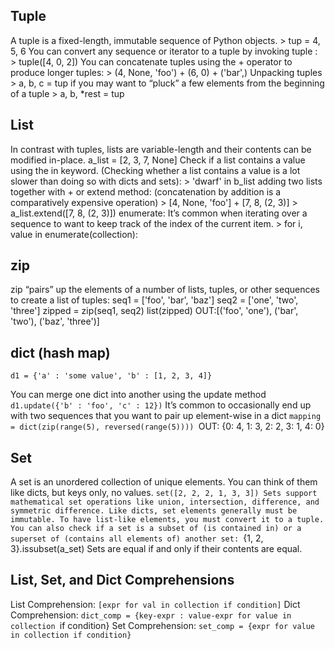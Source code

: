## Tuple
A tuple is a fixed-length, immutable sequence of Python objects.
	 > tup = 4, 5, 6
You can convert any sequence or iterator to a tuple by invoking tuple :
	> tuple([4, 0, 2])
You can concatenate tuples using the + operator to produce longer tuples:
	 > (4, None, 'foo') + (6, 0) + ('bar',)
Unpacking tuples 
	> a, b, c = tup
if you may want to “pluck” a few elements from the beginning of
a tuple
	> a, b, *rest = tup
## List
In contrast with tuples, lists are variable-length and their contents can be modified
in-place.
	a_list = [2, 3, 7, None]
Check if a list contains a value using the in keyword. (Checking whether a list contains a value is a lot slower than doing so with dicts and
sets):
	> 'dwarf' in b_list
adding two lists together with + or extend method: (concatenation by addition is a comparatively expensive operation)
	> [4, None, 'foo'] + [7, 8, (2, 3)]
	> a_list.extend([7, 8, (2, 3)])
enumerate: It’s common when iterating over a sequence to want to keep track of the index of the
current item.
	> for i, value in enumerate(collection):
	
## zip
zip “pairs” up the elements of a number of lists, tuples, or other sequences to create a
list of tuples:
	seq1 = ['foo', 'bar', 'baz']
	seq2 = ['one', 'two', 'three']
	zipped = zip(seq1, seq2)
	list(zipped)
	OUT:[('foo', 'one'), ('bar', 'two'), ('baz', 'three')]
## dict (hash map)
	d1 = {'a' : 'some value', 'b' : [1, 2, 3, 4]}
You can merge one dict into another using the update method
	`d1.update({'b' : 'foo', 'c' : 12})`
It’s common to occasionally end up with two sequences that you want to pair up
element-wise in a dict
	`mapping = dict(zip(range(5), reversed(range(5))))
	`OUT: {0: 4, 1: 3, 2: 2, 3: 1, 4: 0}
## Set
A set is an unordered collection of unique elements. You can think of them like dicts,
but keys only, no values.
	`set([2, 2, 2, 1, 3, 3])
Sets support mathematical set operations like union, intersection, difference, and
symmetric difference.
Like dicts, set elements generally must be immutable. To have list-like elements, you
must convert it to a tuple.
You can also check if a set is a subset of (is contained in) or a superset of (contains all
elements of) another set:
	`{1, 2, 3}.issubset(a_set)
Sets are equal if and only if their contents are equal.

## List, Set, and Dict Comprehensions
List Comprehension:
	`[expr for val in collection if condition]`
Dict Comprehension:
	`dict_comp = {key-expr : value-expr for value in collection
	`if condition}
Set Comprehension:
	`set_comp = {expr for value in collection if condition}`

## 
